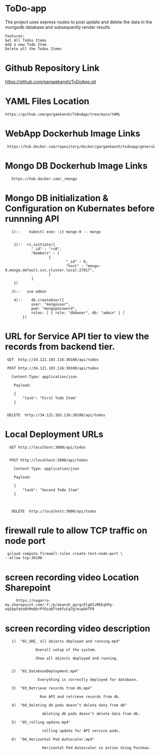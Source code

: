 # ToDo-app

The project uses express routes to post update and delete the data in the mongodb database and subsequently render results 

    Features:
    Get All Todos Items
    Add a new Todo Item 
    Delete all the Todos Items



# Github Repository Link
  https://github.com/gargaekansh/ToDoApp.git

  # YAML Files Location
    
    https://github.com/gargaekansh/ToDoApp/tree/main/YAML

  # WebApp Dockerhub Image Links  

     https://hub.docker.com/repository/docker/gargaekansh/todoapp/general  

   # Mongo DB Dockerhub Image Links  

       https://hub.docker.com/_/mongo

       

   # Mongo DB initialization & Configuration on Kubernates before runnning API 

       1):-    kubectl exec -it mongo-0 -- mongo


        2):-  rs.initiate({
                "_id" : "rs0",
                "members" : [
                        {
                                "_id" : 0,
                                "host" : "mongo-0.mongo.default.svc.cluster.local:27017",
                        }
                ]
        })

       3):-   use admin

        4):-    db.createUser({
                user: "mongouser",
                pwd: "mongopassword",
                roles: [ { role: "dbOwner", db: "admin" } ]
            })

     
   #  URL for Service API tier to view the records from backend tier.


     GET  http://34.121.103.116:30100/api/todos

     POST http://34.121.103.116:30100/api/todos

       Content-Type: application/json

        Payload:

        {
            "task": "First Todo Item"
        }


     DELETE  http://34.121.103.116:30100/api/todos
     

  #  Local Deployment URLs

      GET http://localhost:3000/api/todos


      POST http://localhost:3000/api/todos

        Content-Type: application/json

        Payload:

        {
            "task": "Second Todo Item"
        }


        
       DELETE  http://localhost:3000/api/todos


  #  firewall rule to allow TCP traffic on  node port

     gcloud compute firewall-rules create test-node-port \
    --allow tcp:30100     


  #  screen recording video Location Sharepoint

         https://nagarro-my.sharepoint.com/:f:/p/akansh_garg/ElgOIzMEEqhPg-eq1bpfaVoBtMeQ6rPfOzaQTte6fuCq7g?e=pbhTFR



  #  screen recording video description       

       1)  "01_GKE_ all objects deployed and running.mp4" 

                  Overall setup of the system.

                  Show all objects deployed and running.

       
       2)  "02_DatabaseDeployment.mp4"    

                   Everything is correctly deployed for database.     
      
       3)  "03_Retrieve records from db.mp4"

                    Run API and retrieve records from db. 
       
       4)  "04_Deleting db pods doesn’t delete data from db"

                     deleting db pods doesn’t delete data from db.

       5)  "05_rolling update.mp4"  

                     rolling update for API service pods.  

       6)  "06_Horizontal Pod Autoscaler.mp4"

                     Horizontal Pod Autoscaler in action Using Postman.                        


      